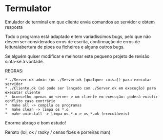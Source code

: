 # Termulator
Emulador de terminal em que cliente envia comandos ao servidor e obtem resposta

Todo o programa está adaptado e tem variadíssimos bugs, pelo que não devem ser considerados erros de escrita, confirmação de erros de leitura/abertura de pipes ou ficheiros e alguns outros bugs.

Se alguém quiser modificar e melhorar este pequeno projeto de revisão sinta-se à vontade.

REGRAS:
```
* ./Server.ok admin (ou ./Server.ok [qualquer coisa]) para executar servidor
* ./Cliente.ok (só pode ser lançado com ./Server.ok em execução) para executar cliente
*  Aconselho apenas um server e um cliente em execução: poderá existir conflito caso contrário
*  make all -> compila os programas
*  make clean -> limpa os *.o
*  make uninstall -> limpa os *.o e os *.ok (executáveis)
```  
Enorme abraço e bom estudo!

Renato (lol, ok / raoky / cenas fixes e porreiras man)
